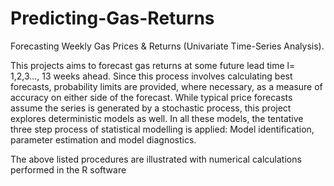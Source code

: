 # Predicting-Gas-Returns
Forecasting Weekly Gas Prices &amp; Returns (Univariate Time-Series Analysis).


This projects aims to forecast gas returns at some future lead time l= 1,2,3..., 13 weeks ahead. Since this process involves calculating best forecasts, probability limits are provided, where necessary, as a measure of accuracy on either side of the forecast. While typical price forecasts assume the series is generated by a stochastic process, this project explores deterministic models as well. In all these models, the tentative three step process of statistical modelling is applied: Model identification, parameter estimation and model diagnostics. 

The above listed procedures are illustrated with numerical calculations performed in the R software

